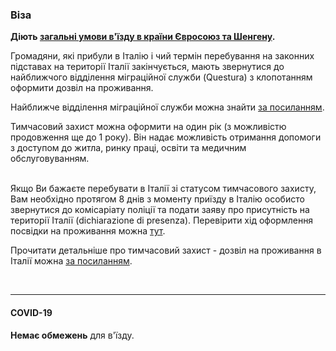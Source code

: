 ### Віза

**Діють [загальні умови в'їзду в країни Євросоюз та Шенгену](/article/73ed692655a69928f4fbd4601).** 


Громадяни, які прибули в Італію  і чий термін перебування на законних підставах на території Італії закінчується, мають звернутися до найближчого відділення міграційної служби (Questura) з клопотанням  оформити  дозвіл на проживання.

Найближче відділення міграційної служби можна знайти [за посиланням](https://questure.poliziadistato.it/).


<section>
Тимчасовий захист можна оформити на один рік (з можливістю продовження ще до 1 року). Він надає можливість отримання допомоги з доступом до житла, ринку праці, освіти та медичним обслуговуванням.

</section>

</br>


Якщо Ви бажаєте перебувати в Італії зі статусом тимчасового захисту, Вам необхідно протягом 8 днів з моменту приїзду в Італію особисто звернутися до комісаріату поліції та подати заяву про присутність на території Італії (dichiarazione di presenza). Перевірити хід оформлення посвідки на проживання можна [тут](https://www.poliziadistato.it/).

Прочитати детальніше про тимчасовий захист - дозвіл на проживання в Італії можна [за посиланням](https://www.protezionecivile.gov.it/static/7deb9f08be0070fb541b4c66d24bb3a7/opuscolo-informativo-protezione-temporanea-ukr.pdf).



</br>

***

#### COVID-19

**Немає обмежень** для в'їзду.